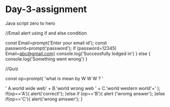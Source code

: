 # Day-3-assignment
Java script zero to hero


//Email alert using if and else condition


const Email=prompt('Enter your email id');
const password=prompt('password');
if (password=12345) Email=abc@gmail.com{
  console.log('Successfully lodged in')
} else {
  console.log('Something went wrong')
}

//Quiz 


const op=prompt(
 'what is mean by W W W ? '
 
' A.world wide web' +
 B.'world wrong web  ' +
 C.'world western world'+'
 );
 if(op=='A'){
   alert('correct!');
 }else if (op=='B'){
 alert ('wromg answer');
 }else if(op=='C'){
   alert('wrong amswer');
 }
